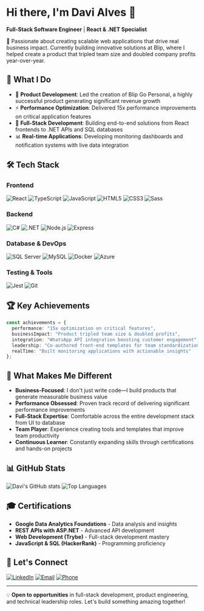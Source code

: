 # Hi there, I'm Davi Alves 👋

**Full-Stack Software Engineer** | **React & .NET Specialist**

🚀 Passionate about creating scalable web applications that drive real business impact. Currently building innovative solutions at Blip, where I helped create a product that tripled team size and doubled company profits year-over-year.

## 💼 What I Do

- 🎯 **Product Development**: Led the creation of Blip Go Personal, a highly successful product generating significant revenue growth
- ⚡ **Performance Optimization**: Delivered 15x performance improvements on critical application features
- 🔄 **Full-Stack Development**: Building end-to-end solutions from React frontends to .NET APIs and SQL databases
- 📊 **Real-time Applications**: Developing monitoring dashboards and notification systems with live data integration

## 🛠️ Tech Stack

### Frontend
![React](https://img.shields.io/badge/React-61DAFB?style=for-the-badge&logo=react&logoColor=black)
![TypeScript](https://img.shields.io/badge/TypeScript-3178C6?style=for-the-badge&logo=typescript&logoColor=white)
![JavaScript](https://img.shields.io/badge/JavaScript-F7DF1E?style=for-the-badge&logo=javascript&logoColor=black)
![HTML5](https://img.shields.io/badge/HTML5-E34F26?style=for-the-badge&logo=html5&logoColor=white)
![CSS3](https://img.shields.io/badge/CSS3-1572B6?style=for-the-badge&logo=css3&logoColor=white)
![Sass](https://img.shields.io/badge/Sass-CC6699?style=for-the-badge&logo=sass&logoColor=white)

### Backend
![C#](https://img.shields.io/badge/C%23-239120?style=for-the-badge&logo=c-sharp&logoColor=white)
![.NET](https://img.shields.io/badge/.NET-512BD4?style=for-the-badge&logo=dotnet&logoColor=white)
![Node.js](https://img.shields.io/badge/Node.js-339933?style=for-the-badge&logo=nodedotjs&logoColor=white)
![Express](https://img.shields.io/badge/Express-000000?style=for-the-badge&logo=express&logoColor=white)

### Database & DevOps
![SQL Server](https://img.shields.io/badge/SQL_Server-CC2927?style=for-the-badge&logo=microsoft-sql-server&logoColor=white)
![MySQL](https://img.shields.io/badge/MySQL-4479A1?style=for-the-badge&logo=mysql&logoColor=white)
![Docker](https://img.shields.io/badge/Docker-2496ED?style=for-the-badge&logo=docker&logoColor=white)
![Azure](https://img.shields.io/badge/Azure-0078D4?style=for-the-badge&logo=microsoft-azure&logoColor=white)

### Testing & Tools
![Jest](https://img.shields.io/badge/Jest-C21325?style=for-the-badge&logo=jest&logoColor=white)
![Git](https://img.shields.io/badge/Git-F05032?style=for-the-badge&logo=git&logoColor=white)

## 🏆 Key Achievements

```typescript
const achievements = {
  performance: "15x optimization on critical features",
  businessImpact: "Product tripled team size & doubled profits",
  integration: "WhatsApp API integration boosting customer engagement",
  leadership: "Co-authored front-end templates for team standardization",
  realTime: "Built monitoring applications with actionable insights"
};
```

## 🌟 What Makes Me Different

- **Business-Focused**: I don't just write code—I build products that generate measurable business value
- **Performance Obsessed**: Proven track record of delivering significant performance improvements
- **Full-Stack Expertise**: Comfortable across the entire development stack from UI to database
- **Team Player**: Experience creating tools and templates that improve team productivity
- **Continuous Learner**: Constantly expanding skills through certifications and hands-on projects

## 📊 GitHub Stats

![Davi's GitHub stats](https://github-readme-stats.vercel.app/api?username=davisralves&show_icons=true&theme=dark&hide_border=true)
![Top Languages](https://github-readme-stats.vercel.app/api/top-langs/?username=davisralves&layout=compact&theme=dark&hide_border=true&hide=python,cython)

## 🎓 Certifications

- **Google Data Analytics Foundations** - Data analysis and insights
- **REST APIs with ASP.NET** - Advanced API development
- **Web Development (Trybe)** - Full-stack development mastery
- **JavaScript & SQL (HackerRank)** - Programming proficiency

## 🤝 Let's Connect

[![LinkedIn](https://img.shields.io/badge/LinkedIn-0A66C2?style=for-the-badge&logo=linkedin&logoColor=white)](https://linkedin.com/in/davi-alves-developer)
[![Email](https://img.shields.io/badge/Email-EA4335?style=for-the-badge&logo=gmail&logoColor=white)](mailto:davialves324@hotmail.com)
[![Phone](https://img.shields.io/badge/Phone-25D366?style=for-the-badge&logo=whatsapp&logoColor=white)](tel:+5581998192000)

---

💡 **Open to opportunities** in full-stack development, product engineering, and technical leadership roles. Let's build something amazing together!
